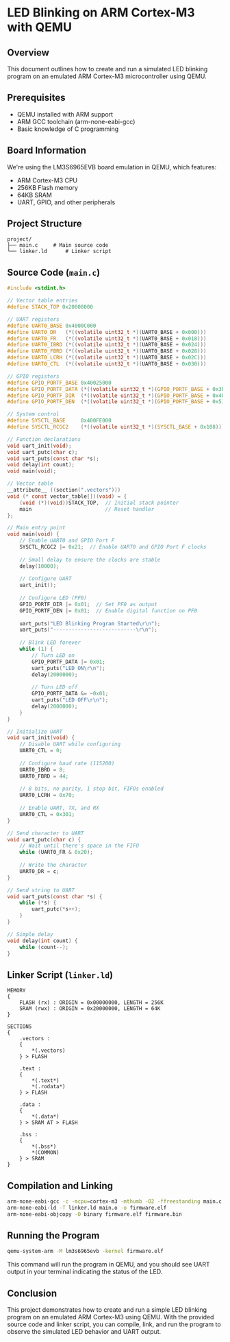 # LED Blinking on ARM Cortex-M3 with QEMU

## Overview
This document outlines how to create and run a simulated LED blinking program on an emulated ARM Cortex-M3 microcontroller using QEMU.

## Prerequisites
- QEMU installed with ARM support
- ARM GCC toolchain (arm-none-eabi-gcc)
- Basic knowledge of C programming

## Board Information
We're using the LM3S6965EVB board emulation in QEMU, which features:
- ARM Cortex-M3 CPU
- 256KB Flash memory
- 64KB SRAM
- UART, GPIO, and other peripherals

## Project Structure
```
project/
├── main.c     # Main source code
└── linker.ld      # Linker script
```

## Source Code (`main.c`)
```c
#include <stdint.h>

// Vector table entries
#define STACK_TOP 0x20008000

// UART registers
#define UART0_BASE 0x4000C000
#define UART0_DR   (*((volatile uint32_t *)(UART0_BASE + 0x000)))
#define UART0_FR   (*((volatile uint32_t *)(UART0_BASE + 0x018)))
#define UART0_IBRD (*((volatile uint32_t *)(UART0_BASE + 0x024)))
#define UART0_FBRD (*((volatile uint32_t *)(UART0_BASE + 0x028)))
#define UART0_LCRH (*((volatile uint32_t *)(UART0_BASE + 0x02C)))
#define UART0_CTL  (*((volatile uint32_t *)(UART0_BASE + 0x030)))

// GPIO registers
#define GPIO_PORTF_BASE 0x40025000
#define GPIO_PORTF_DATA (*((volatile uint32_t *)(GPIO_PORTF_BASE + 0x3FC)))
#define GPIO_PORTF_DIR  (*((volatile uint32_t *)(GPIO_PORTF_BASE + 0x400)))
#define GPIO_PORTF_DEN  (*((volatile uint32_t *)(GPIO_PORTF_BASE + 0x51C)))

// System control
#define SYSCTL_BASE     0x400FE000
#define SYSCTL_RCGC2    (*((volatile uint32_t *)(SYSCTL_BASE + 0x108)))

// Function declarations
void uart_init(void);
void uart_putc(char c);
void uart_puts(const char *s);
void delay(int count);
void main(void);

// Vector table
__attribute__ ((section(".vectors")))
void (* const vector_table[])(void) = {
    (void (*)(void))STACK_TOP,  // Initial stack pointer
    main                        // Reset handler
};

// Main entry point
void main(void) {
    // Enable UART0 and GPIO Port F
    SYSCTL_RCGC2 |= 0x21;  // Enable UART0 and GPIO Port F clocks
    
    // Small delay to ensure the clocks are stable
    delay(10000);
    
    // Configure UART
    uart_init();
    
    // Configure LED (PF0)
    GPIO_PORTF_DIR |= 0x01;  // Set PF0 as output
    GPIO_PORTF_DEN |= 0x01;  // Enable digital function on PF0
    
    uart_puts("LED Blinking Program Started\r\n");
    uart_puts("---------------------------\r\n");
    
    // Blink LED forever
    while (1) {
        // Turn LED on
        GPIO_PORTF_DATA |= 0x01;
        uart_puts("LED ON\r\n");
        delay(2000000);
        
        // Turn LED off
        GPIO_PORTF_DATA &= ~0x01;
        uart_puts("LED OFF\r\n");
        delay(2000000);
    }
}

// Initialize UART
void uart_init(void) {
    // Disable UART while configuring
    UART0_CTL = 0;
    
    // Configure baud rate (115200)
    UART0_IBRD = 8;
    UART0_FBRD = 44;
    
    // 8 bits, no parity, 1 stop bit, FIFOs enabled
    UART0_LCRH = 0x70;
    
    // Enable UART, TX, and RX
    UART0_CTL = 0x301;
}

// Send character to UART
void uart_putc(char c) {
    // Wait until there's space in the FIFO
    while (UART0_FR & 0x20);
    
    // Write the character
    UART0_DR = c;
}

// Send string to UART
void uart_puts(const char *s) {
    while (*s) {
        uart_putc(*s++);
    }
}

// Simple delay
void delay(int count) {
    while (count--);
}
```

## Linker Script (`linker.ld`)
```ld
MEMORY
{
    FLASH (rx) : ORIGIN = 0x00000000, LENGTH = 256K
    SRAM (rwx) : ORIGIN = 0x20000000, LENGTH = 64K
}

SECTIONS
{
    .vectors :
    {
        *(.vectors)
    } > FLASH

    .text :
    {
        *(.text*)
        *(.rodata*)
    } > FLASH

    .data :
    {
        *(.data*)
    } > SRAM AT > FLASH

    .bss :
    {
        *(.bss*)
        *(COMMON)
    } > SRAM
}
```

## Compilation and Linking
```bash
arm-none-eabi-gcc -c -mcpu=cortex-m3 -mthumb -O2 -ffreestanding main.c -o main.o
arm-none-eabi-ld -T linker.ld main.o -o firmware.elf
arm-none-eabi-objcopy -O binary firmware.elf firmware.bin
```

## Running the Program
```bash
qemu-system-arm -M lm3s6965evb -kernel firmware.elf
```

This command will run the program in QEMU, and you should see UART output in your terminal indicating the status of the LED.

## Conclusion
This project demonstrates how to create and run a simple LED blinking program on an emulated ARM Cortex-M3 using QEMU. With the provided source code and linker script, you can compile, link, and run the program to observe the simulated LED behavior and UART output.
